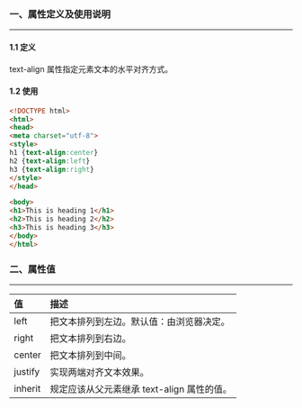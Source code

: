 ### 一、属性定义及使用说明

---

#### 1.1 定义

text-align 属性指定元素文本的水平对齐方式。



#### 1.2 使用

```html
<!DOCTYPE html>
<html>
<head>
<meta charset="utf-8"> 
<style>
h1 {text-align:center}
h2 {text-align:left}
h3 {text-align:right}
</style>
</head>

<body>
<h1>This is heading 1</h1>
<h2>This is heading 2</h2>
<h3>This is heading 3</h3>
</body>
</html>
```



### 二、属性值

---

| 值      | 描述                                       |
| :------ | :----------------------------------------- |
| left    | 把文本排列到左边。默认值：由浏览器决定。   |
| right   | 把文本排列到右边。                         |
| center  | 把文本排列到中间。                         |
| justify | 实现两端对齐文本效果。                     |
| inherit | 规定应该从父元素继承 text-align 属性的值。 |

